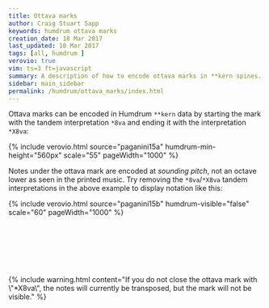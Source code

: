 ```yaml
---
title: Ottava marks
author: Craig Stuart Sapp
keywords: humdrum ottava marks
creation_date: 18 Mar 2017
last_updated: 18 Mar 2017
tags: [all, humdrum ]
verovio: true
vim: ts=3 ft=javascript
summary: A description of how to encode ottava marks in **kern spines.
sidebar: main_sidebar
permalink: /humdrum/ottava_marks/index.html
---
```



Ottava marks can be encoded in Humdrum `**kern` data by starting the mark
with the tandem interpretation `*8va` and ending it with the interpretation
`*X8va`:

{% include verovio.html
	source="paganini15a"
	humdrum-min-height="560px"
	scale="55"
	pageWidth="1000"
%}

<script type="application/json" id="paganini15a">
**kern
*clefG2
*k[f#]
=20
(32GLLL
32g)
32a'
32b'JJJ
32ccLLL
32dd
32ee
32ff#JJJ
32ggLLL
32dd
32bb
32ggJJJ
*8va
32dddLLL
32bb
32ggg
32dddJJJ
32bbbLLL
32ggg
32dddd
32bbbJJJ
16gggg
*X8va
16G
=
*-
</script>


Notes under the ottava mark are encoded at *sounding pitch*,
not an octave lower as seen in the printed music.  Try removing the
`*8va`/`*X8va` tandem interpretations in the above example to display
notation like this:

{% include verovio.html
	source="paganini15b"
	humdrum-visible="false"
	scale="60"
	pageWidth="1000"
%}

<script type="application/json" id="paganini15b">
**kern
*clefG2
*k[f#]
=20
(32GLLL
32g)
32a'
32b'JJJ
32ccLLL
32dd
32ee
32ff#JJJ
32ggLLL
32dd
32bb
32ggJJJ
32dddLLL
32bb
32ggg
32dddJJJ
32bbbLLL
32ggg
32dddd
32bbbJJJ
16gggg
16G
=
*-
</script>


<br/>
<br/>
<br/>
<br/>
<br/>
<br/>
{% include warning.html
	content="If you do not close the ottava mark with \"*X8va\", the notes will currently be transposed, but the mark will not be visible."
%}



